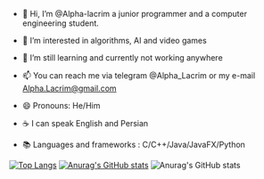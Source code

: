 - 👋 Hi, I’m @Alpha-lacrim a junior programmer and a computer engineering student.

- 👀 I’m interested in algorithms, AI and video games

- 🌱 I’m still learning and currently not working anywhere

- 📫 You can reach me via telegram @Alpha_Lacrim or my e-mail Alpha.Lacrim@gmail.com

- 😄 Pronouns: He/Him

- ☕ I can speak English and Persian

- 📚 Languages and frameworks : C/C++/Java/JavaFX/Python

[![Top Langs](https://github-readme-stats.vercel.app/api/top-langs/?username=Alpha-lacrim)](https://github.com/anuraghazra/github-readme-stats)
[![Anurag's GitHub stats](https://github-readme-stats.vercel.app/api?username=Alpha-lacrim)](https://github.com/anuraghazra/github-readme-stats)
![Anurag's GitHub stats](https://github-readme-stats.vercel.app/api?username=Alpha-lacrim&hide=contribs,prs)
